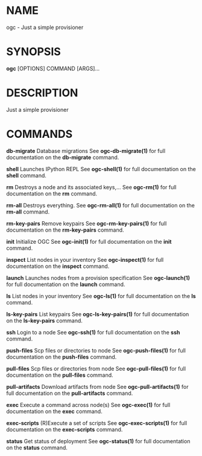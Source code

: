 # NAME

ogc - Just a simple provisioner

# SYNOPSIS

**ogc** \[OPTIONS\] COMMAND \[ARGS\]\...

# DESCRIPTION

Just a simple provisioner

# COMMANDS

**db-migrate** Database migrations See **ogc-db-migrate(1)** for full
documentation on the **db-migrate** command.

**shell** Launches IPython REPL See **ogc-shell(1)** for full
documentation on the **shell** command.

**rm** Destroys a node and its associated keys,\... See **ogc-rm(1)**
for full documentation on the **rm** command.

**rm-all** Destroys everything. See **ogc-rm-all(1)** for full
documentation on the **rm-all** command.

**rm-key-pairs** Remove keypairs See **ogc-rm-key-pairs(1)** for full
documentation on the **rm-key-pairs** command.

**init** Initialize OGC See **ogc-init(1)** for full documentation on
the **init** command.

**inspect** List nodes in your inventory See **ogc-inspect(1)** for full
documentation on the **inspect** command.

**launch** Launches nodes from a provision specification See
**ogc-launch(1)** for full documentation on the **launch** command.

**ls** List nodes in your inventory See **ogc-ls(1)** for full
documentation on the **ls** command.

**ls-key-pairs** List keypairs See **ogc-ls-key-pairs(1)** for full
documentation on the **ls-key-pairs** command.

**ssh** Login to a node See **ogc-ssh(1)** for full documentation on the
**ssh** command.

**push-files** Scp files or directories to node See
**ogc-push-files(1)** for full documentation on the **push-files**
command.

**pull-files** Scp files or directories from node See
**ogc-pull-files(1)** for full documentation on the **pull-files**
command.

**pull-artifacts** Download artifacts from node See
**ogc-pull-artifacts(1)** for full documentation on the
**pull-artifacts** command.

**exec** Execute a command across node(s) See **ogc-exec(1)** for full
documentation on the **exec** command.

**exec-scripts** (R)Execute a set of scripts See **ogc-exec-scripts(1)**
for full documentation on the **exec-scripts** command.

**status** Get status of deployment See **ogc-status(1)** for full
documentation on the **status** command.
